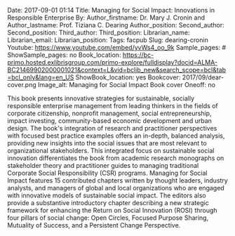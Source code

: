 Date: 2017-09-01 01:14
Title: Managing for Social Impact: Innovations in Responsible Enterprise
By:
Author_firstname: Dr. Mary J. Cronin and
Author_lastname: Prof. Tiziana C. Dearing
Author_position: 
Second_author:
Second_position:
Third_author:
Third_position:
Librarian_name:
Librarian_email:
Librarian_position:
Tags: facpub
Slug: dearing-cronin
Youtube: https://www.youtube.com/embed/yvWs4_oo_9k
Sample_pages: #
ShowSample_pages: no
Book_location: https://bc-primo.hosted.exlibrisgroup.com/primo-explore/fulldisplay?docid=ALMA-BC21469902000001021&context=L&vid=bclib_new&search_scope=bcl&tab=bcl_only&lang=en_US
ShowBook_location: yes
Bookcover: 2017/09/dear-cover.png
Image_alt: Managing for Social Impact Book cover
Oneoff: no

This book presents innovative strategies for sustainable, socially responsible enterprise management from leading thinkers in the fields of corporate citizenship, nonprofit management, social entrepreneurship, impact investing, community-based economic development and urban design. The book's integration of research and practitioner perspectives with focused best practice examples offers an in-depth, balanced analysis, providing new insights into the social issues that are most relevant to organizational stakeholders. This integrated focus on sustainable social innovation differentiates the book from academic research monographs on stakeholder theory and practitioner guides to managing traditional Corporate Social Responsibility (CSR) programs. Managing for Social Impact features 15 contributed chapters written by thought leaders, industry analysts, and managers of global and local organizations who are engaged with innovative models of sustainable social impact. The editors also provide a substantive introductory chapter describing a new strategic framework for enhancing the Return on Social Innovation (ROSI) through four pillars of social change: Open Circles, Focused Purpose Sharing, Mutuality of Success, and a Persistent Change Perspective.